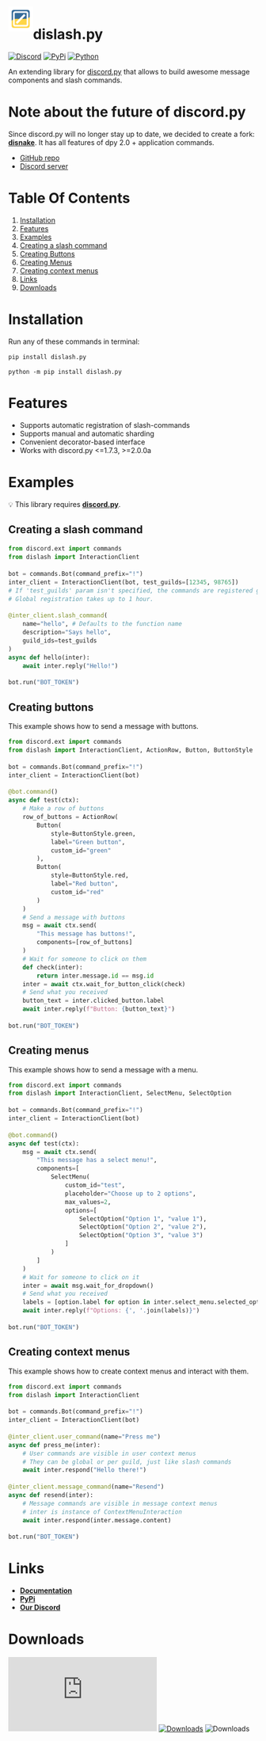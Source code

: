 <img src="/dislash_emb_crop.png" align="left" width="50" title="dislash.py">
<h1>dislash.py</h1>


[![Discord](https://discord.com/api/guilds/808030843078836254/embed.png)](https://discord.gg/gJDbCw8aQy)
[![PyPi](https://img.shields.io/pypi/v/dislash.py.svg)](https://pypi.org/project/dislash.py)
[![Python](https://img.shields.io/pypi/pyversions/dislash.py.svg)](https://pypi.python.org/pypi/dislash.py)

An extending library for [discord.py](https://github.com/Rapptz/discord.py) that allows to build awesome message components and slash commands.


# Note about the future of discord.py

Since discord.py will no longer stay up to date, we decided to create a fork: **[disnake](https://github.com/EQUENOS/disnake)**. It has all features of dpy 2.0 + application commands.

* [GitHub repo](https://github.com/EQUENOS/disnake)
* [Discord server](https://discord.gg/gJDbCw8aQy)


# Table Of Contents

1. [Installation](#installation)
2. [Features](#features)
3. [Examples](#examples)
4. [Creating a slash command](#creating-a-slash-command)
5. [Creating Buttons](#creating-buttons)
6. [Creating Menus](#creating-menus)
7. [Creating context menus](#creating-context-menus)
8. [Links](#links)
9. [Downloads](#downloads)


# Installation

Run any of these commands in terminal:
```
pip install dislash.py
```
```
python -m pip install dislash.py
```



# Features

* Supports automatic registration of slash-commands
* Supports manual and automatic sharding
* Convenient decorator-based interface
* Works with discord.py <=1.7.3, >=2.0.0a



# Examples
💡 This library requires **[discord.py](https://github.com/Rapptz/discord.py)**.


## Creating a slash command

```python
from discord.ext import commands
from dislash import InteractionClient

bot = commands.Bot(command_prefix="!")
inter_client = InteractionClient(bot, test_guilds=[12345, 98765])
# If 'test_guilds' param isn't specified, the commands are registered globally.
# Global registration takes up to 1 hour.

@inter_client.slash_command(
    name="hello", # Defaults to the function name
    description="Says hello",
    guild_ids=test_guilds
)
async def hello(inter):
    await inter.reply("Hello!")

bot.run("BOT_TOKEN")
```


## Creating buttons

This example shows how to send a message with buttons.

```python
from discord.ext import commands
from dislash import InteractionClient, ActionRow, Button, ButtonStyle

bot = commands.Bot(command_prefix="!")
inter_client = InteractionClient(bot)

@bot.command()
async def test(ctx):
    # Make a row of buttons
    row_of_buttons = ActionRow(
        Button(
            style=ButtonStyle.green,
            label="Green button",
            custom_id="green"
        ),
        Button(
            style=ButtonStyle.red,
            label="Red button",
            custom_id="red"
        )
    )
    # Send a message with buttons
    msg = await ctx.send(
        "This message has buttons!",
        components=[row_of_buttons]
    )
    # Wait for someone to click on them
    def check(inter):
        return inter.message.id == msg.id
    inter = await ctx.wait_for_button_click(check)
    # Send what you received
    button_text = inter.clicked_button.label
    await inter.reply(f"Button: {button_text}")

bot.run("BOT_TOKEN")
```


## Creating menus

This example shows how to send a message with a menu.

```python
from discord.ext import commands
from dislash import InteractionClient, SelectMenu, SelectOption

bot = commands.Bot(command_prefix="!")
inter_client = InteractionClient(bot)

@bot.command()
async def test(ctx):
    msg = await ctx.send(
        "This message has a select menu!",
        components=[
            SelectMenu(
                custom_id="test",
                placeholder="Choose up to 2 options",
                max_values=2,
                options=[
                    SelectOption("Option 1", "value 1"),
                    SelectOption("Option 2", "value 2"),
                    SelectOption("Option 3", "value 3")
                ]
            )
        ]
    )
    # Wait for someone to click on it
    inter = await msg.wait_for_dropdown()
    # Send what you received
    labels = [option.label for option in inter.select_menu.selected_options]
    await inter.reply(f"Options: {', '.join(labels)}")

bot.run("BOT_TOKEN")
```


## Creating context menus

This example shows how to create context menus and interact with them.

```python
from discord.ext import commands
from dislash import InteractionClient

bot = commands.Bot(command_prefix="!")
inter_client = InteractionClient(bot)

@inter_client.user_command(name="Press me")
async def press_me(inter):
    # User commands are visible in user context menus
    # They can be global or per guild, just like slash commands
    await inter.respond("Hello there!")

@inter_client.message_command(name="Resend")
async def resend(inter):
    # Message commands are visible in message context menus
    # inter is instance of ContextMenuInteraction
    await inter.respond(inter.message.content)

bot.run("BOT_TOKEN")
```



# Links
- **[Documentation](https://dislashpy.readthedocs.io/en/latest)**
- **[PyPi](https://pypi.org/project/dislash.py)**
- **[Our Discord](https://discord.gg/gJDbCw8aQy)**


# Downloads


[![Downloads](https://pepy.tech/badge/dislash.py)](https://pepy.tech/project/dislash.py)
[![Downloads](https://pepy.tech/badge/dislash.py/month)](https://pepy.tech/project/dislash.py)
![Downloads](https://pepy.tech/badge/dislash.py/week)
